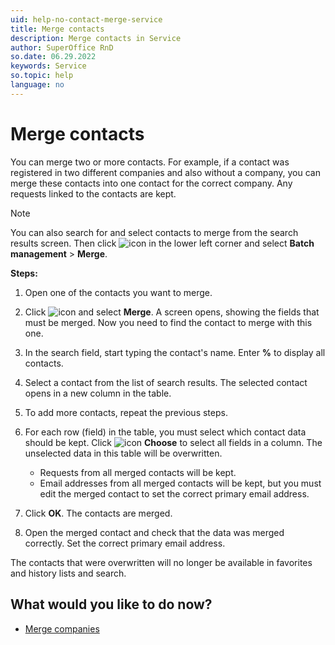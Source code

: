 ```yaml
---
uid: help-no-contact-merge-service
title: Merge contacts
description: Merge contacts in Service
author: SuperOffice RnD
so.date: 06.29.2022
keywords: Service
so.topic: help
language: no
---
```


# Merge contacts

You can merge two or more contacts. For example, if a contact was registered in two different companies and also without a company, you can merge these contacts into one contact for the correct company. Any requests linked to the contacts are kept.

> [!NOTE]
> You can also search for and select contacts to merge from the search results screen. Then click ![icon][img1] in the lower left corner and select **Batch management** > **Merge**.

**Steps:**

1. Open one of the contacts you want to merge.

2. Click ![icon][img1] and select **Merge**. A screen opens, showing the fields that must be merged. Now you need to find the contact to merge with this one.

3. In the search field, start typing the contact's name. Enter **%** to display all contacts.

4. Select a contact from the list of search results. The selected contact opens in a new column in the table.

5. To add more contacts, repeat the previous steps.

6. For each row (field) in the table, you must select which contact data should be kept. Click ![icon][img2] **Choose** to select all fields in a column. The unselected data in this table will be overwritten.
    * Requests from all merged contacts will be kept.
    * Email addresses from all merged contacts will be kept, but you must edit the merged contact to set the correct primary email address.

7. Click **OK**. The contacts are merged.

8. Open the merged contact and check that the data was merged correctly. Set the correct primary email address.

The contacts that were overwritten will no longer be available in favorites and history lists and search.

## What would you like to do now?

* [Merge companies][1]

<!-- Referenced links -->
[1]: ../company/merge-companies.md

<!-- Referenced images -->
[img1]: ../../../../media/icons/btn-menu.png
[img2]: ../../../../media/icons/select-all.png

